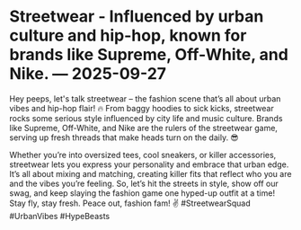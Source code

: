# Streetwear - Influenced by urban culture and hip-hop, known for brands like Supreme, Off-White, and Nike. — 2025-09-27

Hey peeps, let's talk streetwear – the fashion scene that’s all about urban vibes and hip-hop flair! 🔥 From baggy hoodies to sick kicks, streetwear rocks some serious style influenced by city life and music culture. Brands like Supreme, Off-White, and Nike are the rulers of the streetwear game, serving up fresh threads that make heads turn on the daily. 😎

Whether you’re into oversized tees, cool sneakers, or killer accessories, streetwear lets you express your personality and embrace that urban edge. It’s all about mixing and matching, creating killer fits that reflect who you are and the vibes you’re feeling. So, let’s hit the streets in style, show off our swag, and keep slaying the fashion game one hyped-up outfit at a time! Stay fly, stay fresh. Peace out, fashion fam! ✌️ #StreetwearSquad #UrbanVibes #HypeBeasts